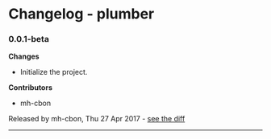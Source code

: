 # Changelog - plumber

### 0.0.1-beta

__Changes__

- Initialize the project.

__Contributors__

- mh-cbon

Released by mh-cbon, Thu 27 Apr 2017 -
[see the diff](https://github.com/mh-cbon/plumber/compare/78db9e516e383d770dfeac358221809f0d4e1528...0.0.1-beta#diff)
______________


